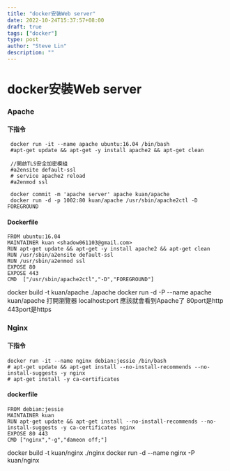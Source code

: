 ```yaml
---
title: "docker安裝Web server"
date: 2022-10-24T15:37:57+08:00
draft: true
tags: ["docker"]
type: post
author: "Steve Lin"
description: ""
---
```


# docker安裝Web server
### Apache
#### 下指令
```
 docker run -it --name apache ubuntu:16.04 /bin/bash
 #apt-get update && apt-get -y install apache2 && apt-get clean
 
 //開啟TLS安全加密模組
 #a2ensite default-ssl
 # service apache2 reload
 #a2enmod ssl
 
 docker commit -m 'apache server' apache kuan/apache
 docker run -d -p 1002:80 kuan/apache /usr/sbin/apache2ctl -D FOREGROUND
```
#### Dockerfile
```
FROM ubuntu:16.04
MAINTAINER kuan <shadow061103@gmail.com>
RUN apt-get update && apt-get -y install apache2 && apt-get clean
RUN /usr/sbin/a2ensite default-ssl
RUN /usr/sbin/a2enmod ssl
EXPOSE 80
EXPOSE 443
CMD  ["/usr/sbin/apache2ctl","-D","FOREGROUND"]
```
docker build -t kuan/apache ./apache
docker run -d -P --name apache kuan/apache
打開瀏覽器 localhost:port 應該就會看到Apache了
80port是http 443port是https

### Nginx
#### 下指令
```
docker run -it --name nginx debian:jessie /bin/bash
# apt-get update && apt-get install --no-install-recommends --no-install-suggests -y nginx
# apt-get install -y ca-certificates
```
#### dockerfile
```
FROM debian:jessie
MAINTAINER kuan
RUN apt-get update && apt-get install --no-install-recommends --no-install-suggests -y ca-certificates nginx
EXPOSE 80 443
CMD ["nginx","-g","dameon off;"]
```
docker build -t kuan/nginx ./nginx
docker run -d --name nginx -P kuan/nginx